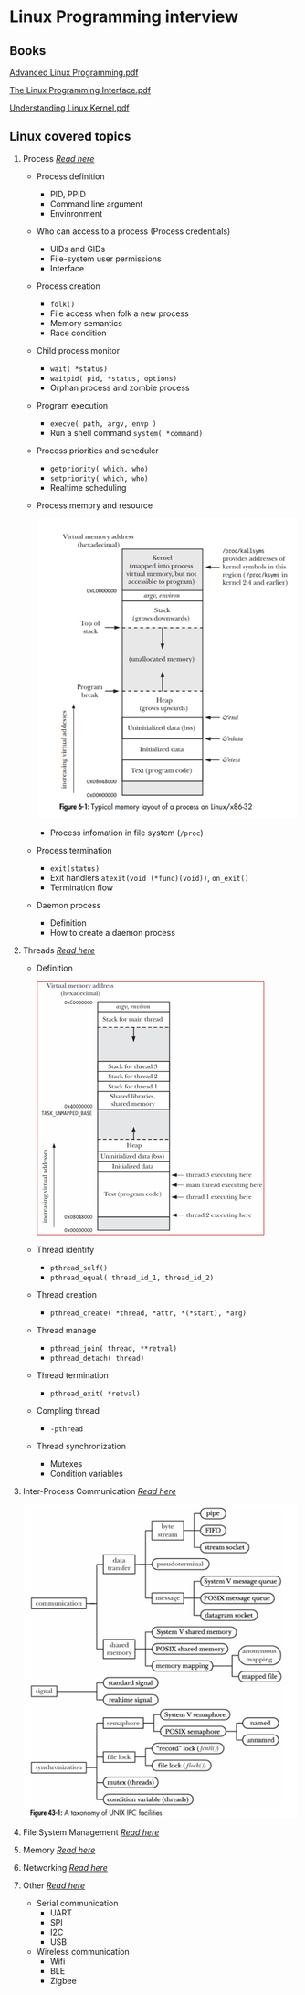 # Linux Programming interview

## Books
[Advanced Linux Programming.pdf](/Books/Advanced%20Linux%20Programming.pdf)

[The Linux Programming Interface.pdf](/Books/The%20Linux%20Programming%20Interface.pdf)

[Understanding Linux Kernel.pdf](/Books/Understanding%20Linux%20Kernel.pdf)

## Linux covered topics
1. Process <i>[Read here](/QA/Process.md)</i>
    * Process definition
      * PID, PPID
      * Command line argument
      * Envinronment
    * Who can access to a process (Process credentials)
      * UIDs and GIDs
      * File-system user permissions
      * Interface
    * Process creation
      * `folk()`
      * File access when folk a new process
      * Memory semantics
      * Race condition
    * Child process monitor
      * `wait( *status)`
      * `waitpid( pid, *status, options)`
      * Orphan process and zombie process
    * Program execution
      * `execve( path, argv, envp )`
      * Run a shell command `system( *command)`
    * Process priorities and scheduler
      * `getpriority( which, who)`
      * `setpriority( which, who)`
      * Realtime scheduling
    * Process memory and resource
        
		![](/Assets/Memory_layout.png)
      * Process infomation in file system (`/proc`)
    * Process termination
      * `exit(status)`
      * Exit handlers `atexit(void (*func)(void))`, `on_exit()`
      * Termination flow
    * Daemon process
      * Definition
      * How to create a daemon process
2. Threads <i>[Read here](/QA/Thread.md)</i>
    * Definition
  
        ![](/Assets/Thread_memory_layout.png)
    * Thread identify
      * `pthread_self()`
      * `pthread_equal( thread_id_1, thread_id_2)`
    * Thread creation
      * `pthread_create( *thread, *attr, *(*start), *arg)`
    * Thread manage
      * `pthread_join( thread, **retval)`
      * `pthread_detach( thread)`
    * Thread termination
      * `pthread_exit( *retval)`
    * Compling thread
      * `-pthread`
    * Thread synchronization
      * Mutexes
      * Condition variables
3. Inter-Process Communication <i>[Read here](/QA/IPC.md)</i>
   
    ![](/Assets/ipc.png)
4. File System Management <i>[Read here](/QA/FileSystem.md)</i>
5. Memory <i>[Read here](/QA/Memory.md)</i>
6. Networking <i>[Read here](/QA/Networking.md)</i>
7. Other <i>[Read here](/QA/Other.md)</i>
    * Serial communication
      * UART
      * SPI
      * I2C
      * USB
    * Wireless communication
      * Wifi
      * BLE
      * Zigbee